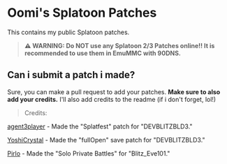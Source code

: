 # Oomi's Splatoon Patches 
This contains my public Splatoon patches.
> **⚠ WARNING: Do NOT use any Splatoon 2/3 Patches online!! It is recommended to use them in EmuMMC with 90DNS.**

## Can i submit a patch i made?
Sure, you can make a pull request to add your patches. **Make sure to also add your credits.** I'll also add credits to the readme (if i don't forget, lol!)

> Credits:

[agent3player](https://x.com/3_player95950) - Made the "Splatfest" patch for "DEVBLITZBLD3."

[YoshiCrystal](https://github.com/YoshiCrystal9) - Made the "fullOpen" save patch for "DEVBLITZBLD3."

[Pirlo](https://x.com/0x1CAA9C5C) - Made the "Solo Private Battles" for "Blitz_Eve101."
